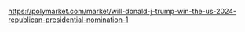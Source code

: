https://polymarket.com/market/will-donald-j-trump-win-the-us-2024-republican-presidential-nomination-1